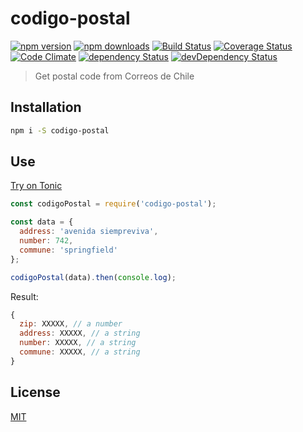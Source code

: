 # codigo-postal

[![npm version](https://img.shields.io/npm/v/codigo-postal.svg?style=flat-square)](https://www.npmjs.com/package/codigo-postal)
[![npm downloads](https://img.shields.io/npm/dm/codigo-postal.svg?style=flat-square)](https://www.npmjs.com/package/codigo-postal)
[![Build Status](https://img.shields.io/travis/lgaticaq/codigo-postal.svg?style=flat-square)](https://travis-ci.org/lgaticaq/codigo-postal)
[![Coverage Status](https://img.shields.io/coveralls/lgaticaq/codigo-postal/master.svg?style=flat-square)](https://coveralls.io/github/lgaticaq/codigo-postal?branch=master)
[![Code Climate](https://img.shields.io/codeclimate/github/lgaticaq/codigo-postal.svg?style=flat-square)](https://codeclimate.com/github/lgaticaq/codigo-postal)
[![dependency Status](https://img.shields.io/david/lgaticaq/codigo-postal.svg?style=flat-square)](https://david-dm.org/lgaticaq/codigo-postal#info=dependencies)
[![devDependency Status](https://img.shields.io/david/dev/lgaticaq/codigo-postal.svg?style=flat-square)](https://david-dm.org/lgaticaq/codigo-postal#info=devDependencies)

> Get postal code from Correos de Chile

## Installation

```bash
npm i -S codigo-postal
```

## Use

[Try on Tonic](https://tonicdev.com/npm/codigo-postal)
```js
const codigoPostal = require('codigo-postal');

const data = {
  address: 'avenida siempreviva',
  number: 742,
  commune: 'springfield'
};

codigoPostal(data).then(console.log);
```

Result:

```js
{
  zip: XXXXX, // a number
  address: XXXXX, // a string
  number: XXXXX, // a string
  commune: XXXXX, // a string
}
```

## License

[MIT](https://tldrlegal.com/license/mit-license)
